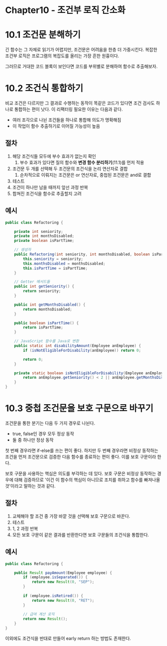 # Chapter10 - 조건부 로직 간소화

# 10.1 조건문 분해하기
긴 함수는 그 자체로 읽기가 어렵지만, 조건문은 어려움을 한층 더 가중시킨다.
복잡한 조건부 로직은 프로그램의 복잡도를 올리는 가장 흔한 원흉이다.

그러므로 거대한 코드 블록이 보인다면 코드를 부위별로 분해하여 함수로 추출해보자.

# 10.2 조건식 통합하기
비교 조건은 다르지만 그 결과로 수행하는 동작이 똑같은 코드가 있다면 조건 검사도 하나로 통합하는 편이 낫다.
이 리팩터링 필요한 이유는 다음과 같다.
- 여러 조각으로 나뉜 조건들을 하나로 통합해 의도가 명확해짐
- 이 작업이 함수 추출하기로 이어질 가능성이 높음

## 절차
1. 해당 조건식들 모두에 부수 효과가 없는지 확인
   1. 부수 효과가 있다면 질의 함수와 **변경 함수 분리하기**(11.1)를 먼저 적용
2. 조건문 두 개를 선택해 두 조건문의 조건식을 논리 연산자로 결합
   1. 순차적으로 이뤄지는 조건문은 or 연산자로, 중첩된 조건문은 and로 결합
3. 테스트
4. 조건이 하나만 남을 때까지 앞선 과정 반복
5. 합쳐진 조건식을 함수로 추출할지 고려

## 예시
```java
public class Refactoring {

    private int seniority;
    private int monthsDisabled;
    private boolean isPartTime;

    // 생성자
    public Refactoring(int seniority, int monthsDisabled, boolean isPartTime) {
        this.seniority = seniority;
        this.monthsDisabled = monthsDisabled;
        this.isPartTime = isPartTime;
    }

    // Getter 메서드들
    public int getSeniority() {
        return seniority;
    }

    public int getMonthsDisabled() {
        return monthsDisabled;
    }

    public boolean isPartTime() {
        return isPartTime;
    }

    // JavaScript 함수를 Java로 변환
    public static int disabilityAmount(Employee anEmployee) {
        if (isNotEligibleForDisability(anEmployee)) return 0;

        return 0;
    }

    private static boolean isNotEligibleForDisability(Employee anEmployee) {
        return anEmployee.getSeniority() < 2 || anEmployee.getMonthsDisabled() > 12 || anEmployee.isPartTime();
    }
}
```

# 10.3 중첩 조건문을 보호 구문으로 바꾸기
조건문을 통한 분기는 다음 두 가지 경우로 나뉜다.
- true, false인 경우 모두 정상 동작
- 둘 중 하나만 정상 동작

첫 번째 경우라면 if-else를 쓰는 편이 좋다.
하지만 두 번째 경우라면 비정상 동작하는 조건을 먼저 조건문으로 검증한 다음 함수를 종료하는 편이 좋다. 이를 보호 구문이라 한다.

보호 구문을 사용하는 핵심은 의도를 부각하는 데 있다. 보호 구문은 비정상 동작하는 경우에 대해 검증하므로 '이건 이 함수의 핵심이 아니므로 조치를 취하고 함수를 빠져나올 것'이라고 말하는 것과 같다.

## 절차
1. 교체해야 할 조건 중 가장 바깥 것을 선택해 보호 구문으로 바꾼다.
2. 테스트
3. 1, 2 과정 반복
4. 모든 보호 구문이 같은 결과를 반환한다면 보호 구문들의 조건식을 통합한다.

## 예시
```java
public class Refactoring {

    public Result payAmount(Employee employee) {
        if (employee.isSeparated()) {
            return new Result(0, "SEP");
        }
        
        if (employee.isRetired()) {
            return new Result(0, "RET");
        } 
        
        // 급여 계산 로직
        return new Result();
    }
}
```
이외에도 조건식을 반대로 만들어 early return 하는 방법도 존재한다.